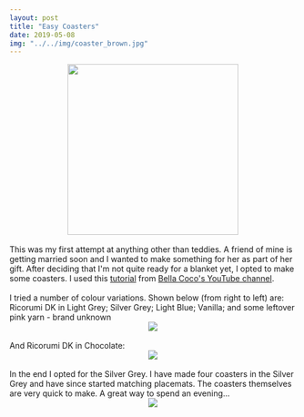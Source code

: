 ```yaml
---
layout: post
title: "Easy Coasters"
date: 2019-05-08
img: "../../img/coaster_brown.jpg"
---
```

<div style="text-align: center"><img src="../../../img/coaster-copy.jpeg" width="300"></div>
<br>
This was my first attempt at anything other than teddies. A friend of mine is getting married soon and I wanted to make something for her as part of her gift. After deciding that I'm not quite ready for a blanket yet, I opted to make some coasters. I used this <a href="https://www.youtube.com/watch?v=Ium6UBEEpm0" target="_blank">tutorial</a> from <a href="https://www.youtube.com/user/sa8rah56" target="_blank">Bella Coco's YouTube channel</a>.
<br>
<br>
I tried a number of colour variations. Shown below (from right to left) are: Ricorumi DK in Light Grey; Silver Grey; Light Blue; Vanilla; and some leftover pink yarn - brand unknown
<div style="text-align: center"><img src="../../../img/coasters1.jpeg" class="responsive"></div>
<br>
And Ricorumi DK in Chocolate:
<div style="text-align: center"><img src="../../../img/coaster_brown.jpg"></div>
<br>
In the end I opted for the Silver Grey. I have made four coasters in the Silver Grey and have since started matching placemats. The coasters themselves are very quick to make. A great way to spend an evening...
<div style="text-align: center"><img src="../../../img/coasters3.jpeg" class="responsive"></div>
<br>

